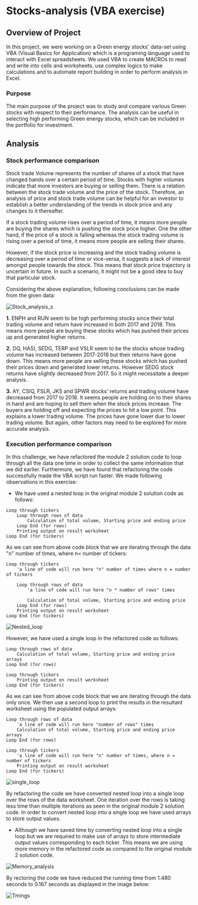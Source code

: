 # Stocks-analysis (VBA exercise)

## Overview of Project

In this project, we were working on a Green energy stocks' data-set using VBA (Visual Basics for Application)
which is a programing language used to interact with Excel spreadsheets. We used VBA to create MACROs to read and
write into cells and worksheets, use complex logics to make calculations and to automate report building in order to
perform analysis in Excel.

### Purpose

The main purpose of the project was to study and compare various Green stocks with respect to their performance.
The analysis can be useful in selecting high performing Green energy stocks, which can be included in the portfolio
for investment.

## Analysis

### Stock performance comparison

Stock trade Volume represents the number of shares of a stock that have changed hands over a certain
period of time. Stocks with higher volumes indicate that more investors are buying or selling them.
There is a relation between the stock trade volume and the price of the stock. Therefore, an analysis
of price and stock trade volume can be helpful for an investor to establish a better understanding of
the trends in stock price and any changes to it thereafter.

If a stock trading volume rises over a period of time, it means more people are buying the shares which is
pushing the stock price higher. One the other hand, if the price of a stock is falling whereas the stock trading
volume is rising over a period of time, it means more people are selling their shares.

However, if the stock price is increasing and the stock trading volume is decreasing over a period of time or
vice-versa, it suggests a lack of interest amongst people towards the stock. This means that stock price
trajectory is uncertain in future. In such a scenario, it might not be a good idea to buy that particular stock.

Considering the above explanation, following conclusions can be made from the given data:

![Stock_analysis_s](Image_analysis/Stock_analysis_s.png)

**1.** ENPH and RUN seem to be high performing stocks since their total trading volume and return have
increased in both 2017 and 2018. This means more people are buying these stocks which has pushed their
prices up and generated higher returns.

**2.** DQ, HASI, SEDG, TERP and VSLR seem to be the stocks whose trading volume has increased between 2017-2018
but their returns have gone down. This means more people are selling these stocks which has pushed their prices
down and generated lower returns. However SEDG stock returns have slightly decreased from 2017. So it might
necessitate a deeper analysis.

**3.** AY, CSIQ, FSLR, JKS and SPWR stocks' returns and trading volume have decreased from 2017 to 2018. It seems
people are holding on to their shares in hand and are hoping to sell them when the stock prices increase.
The buyers are holding off and expecting the prices to hit a low point. This explains a lower trading volume.
The prices have gone lower due to lower trading volume. But again, other factors may need to be explored for
more accurate analysis.

### Execution performance comparison

In this challenge, we have refactored the module 2 solution code to loop through all the data one time in
order to collect the same information that we did earlier. Furthermore, we have found that refactoring the
code successfully made the VBA script run faster. We made following observations in this exercise:

- We have used a nested loop in the original module 2 solution code as follows:

```
Loop through tickers
    Loop through rows of data
        Calculation of total volume, Starting price and ending price
    Loop End (for rows)
    Printing output on result worksheet 
Loop End (for tickers)
```

As we can see from above code block that we are iterating through the data "n" number of times, where n= number of tickers: 

```
Loop through tickers
    'a line of code will run here "n" number of times where n = number of tickers

    Loop through rows of data
        'a line of code will run here "n * number of rows" times

        Calculation of total volume, Starting price and ending price
    Loop End (for rows)
    Printing output on result worksheet 
Loop End (for tickers)
```
![Nested_loop](Image_analysis/Nested_loop.png)

However, we have used a single loop in the refactored code as follows:

```
Loop through rows of data
    Calculation of total volume, Starting price and ending price arrays
Loop End (for rows)

Loop through tickers
    Printing output on result worksheet
Loop End (for tickers) 
```
As we can see from above code block that we are iterating through the data only once. We then use a second loop to
print the results in the resultant worksheet using the populated output arrays:

```
Loop through rows of data
    'a line of code will run here "number of rows" times
    Calculation of total volume, Starting price and ending price arrays
Loop End (for rows)

Loop through tickers
    'a line of code will run here "n" number of times, where n = number of tickers
    Printing output on result worksheet
Loop End (for tickers)
```
![single_loop](Image_analysis/single_loop.png)

By refactoring the code we have converted nested loop into a single loop over the rows of the data worksheet.
One iteration over the rows is taking less time than multiple iterations as seen in the original module 2 solution code.
In order to convert nested loop into a single loop we have used arrays to store output values.


- Although we have saved time by converting nested loop into a single loop but we are required to make use
of arrays to store intermediate output values corresponding to each ticker. This means we are using more memory
in the refactored code as compared to the original module 2 solution code.

![Memory_analysis](Image_analysis/Memory_analysis.png)

By rectoring the code we have reduced the running time from 1.480 seconds to 0.167 seconds as displayed in the image below: 

![Tmings](Image_analysis/Tmings.png)




